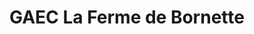 ---
title: "GAEC La Ferme de Bornette"
url: /menthonnex-en-bornes/gaec-la-ferme-de-bornette/
shop: Lebensmittel
---